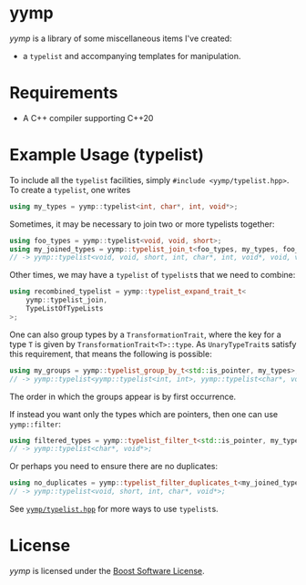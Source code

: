 # yymp
*yymp* is a library of some miscellaneous items I've created:
 * a `typelist` and accompanying templates for manipulation.

# Requirements
 * A C++ compiler supporting C++20

# Example Usage (typelist)

To include all the `typelist` facilities, simply `#include <yymp/typelist.hpp>`.
To create a `typelist`, one writes
```cpp
using my_types = yymp::typelist<int, char*, int, void*>;
```

Sometimes, it may be necessary to join two or more typelists together:
```cpp
using foo_types = yymp::typelist<void, void, short>;
using my_joined_types = yymp::typelist_join_t<foo_types, my_types, foo_types>;
// -> yymp::typelist<void, void, short, int, char*, int, void*, void, void, short>;
```

Other times, we may have a `typelist` of `typelist`s that we need to combine:
```cpp
using recombined_typelist = yymp::typelist_expand_trait_t<
    yymp::typelist_join,
    TypeListOfTypeLists
>;
```

One can also group types by a `TransformationTrait`, where the key for a type 
`T` is given by `TransformationTrait<T>::type`. As `UnaryTypeTrait`s 
satisfy this requirement, that means the following is possible:
```cpp
using my_groups = yymp::typelist_group_by_t<std::is_pointer, my_types>; 
// -> yymp::typelist<yymp::typelist<int, int>, yymp::typelist<char*, void*>>
```
The order in which the groups appear is by first occurrence.

If instead you want only the types which are pointers, then one can use `yymp::filter`:
```cpp
using filtered_types = yymp::typelist_filter_t<std::is_pointer, my_types>;
// -> yymp::typelist<char*, void*>;
```

Or perhaps you need to ensure there are no duplicates:
```cpp
using no_duplicates = yymp::typelist_filter_duplicates_t<my_joined_types>;
// -> yymp::typelist<void, short, int, char*, void*>;
```

See [`yymp/typelist.hpp`](include/yymp/typelist.hpp) for more ways to use 
`typelist`s.

# License
*yymp* is licensed under the [Boost Software License](https://github.com/surrealwaffle/yymp/blob/master/LICENSE_1_0.txt).